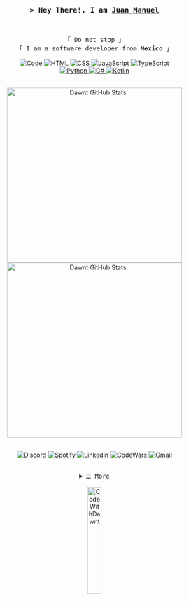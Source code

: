 <!-- https://github.com/DawntDev -->
<!-- February 08, 2022 -->

<!-- Intro  -->
<h3 align="center">
        <samp>&gt; Hey There!, I am
                <b><a target="_blank" href="https://github.com/DawntDev">Juan Manuel</a></b>
        </samp>
</h3>
<br>

<p align="center">
    <!-- Organisation  -->
    <samp>
            「 Do not stop 」
            <br>
            「 I am a software developer from <b>Mexico</b> 」
            <br>
            <br>
    </samp>
    <!-- Programming Languages -->
    <!-- Code -->
    <a href="https://github.com/DawntDev?tab=repositories" target="_blank"><img alt="Code"
                    src="https://img.shields.io/badge/-code-000000?style=flat-square&logo=Plex&logoColor=white">
    </a>
    <!-- HTML -->
    <a href="https://github.com/DawntDev?tab=repositories" target="_blank"><img alt="HTML"
                    src="https://img.shields.io/badge/-HTML-E34F26?style=flat-square&logo=HTML5&logoColor=white">
    </a>
    <!-- CSS  -->
    <a href="https://github.com/DawntDev?tab=repositories" target="_blank"><img alt="CSS"
                    src="https://img.shields.io/badge/-CSS-1572B6?style=flat-square&logo=CSS3&logoColor=white">
    </a>
    <!-- JavaScript -->
    <a href="https://github.com/DawntDev?tab=repositories&q=&type=&language=javascript&sort=" target="_blank"><img alt="JavaScript"
                    src="https://img.shields.io/badge/-JavaScript-F7DF1E?style=flat-square&logo=JavaScript&logoColor=white">
    <!-- TypeScript -->
    <a href="https://github.com/DawntDev?tab=repositories&q=&type=&language=typescript&sort=" target="_blank"><img alt="TypeScript"
                    src="https://img.shields.io/badge/-TypeScript-3178C6?style=flat-square&logo=TypeScript&logoColor=white">
    </a>
    <br>
    <!-- Python -->
    <a href="https://github.com/DawntDev?tab=repositories&q=&type=&language=python&sort=" target="_blank"><img alt="Python"
                    src="https://img.shields.io/badge/-Python-3776AB?style=flat-square&logo=Python&logoColor=white">
    </a>
    <!-- C# -->
    <a href="https://github.com/DawntDev?tab=repositories&q=&type=&language=c%23&sort=" target="_blank"><img alt="C#"
                    src="https://img.shields.io/badge/-C%23-9b3675?style=flat-square&logo=csharp&logoColor=white">
    </a>
    <!-- Kotlin -->
    <a href="https://github.com/DawntDev?tab=repositories&q=&type=&language=kotlin&sort=" target="_blank"><img alt="Kotlin"
                    src="https://img.shields.io/badge/-Kotlin-7F52FF?style=flat-square&logo=Kotlin&logoColor=white">
    </a>
</p>
<br>

<!-- Details Section -->
<!-- Activity Widget -->
<div align="center">
    <img alt="Dawnt GitHub Stats" width="400px"
        src="https://github-readme-stats.vercel.app/api?username=DawntDev&show_icons=true&theme=github_dark" />
    <img alt="Dawnt GitHub Stats" width="400px"
        src="https://github-readme-stats.vercel.app/api/wakatime?username=Dawnt&show_icons=true&layout=compact&theme=github_dark" />
</div>
<br>

<div align="center">
    <p align="center">
        <!-- Social Links -->
        <!-- Discord -->
        <a href="https://discord.gg/mexicodev" target="_blank"><img alt="Discord"
                src="https://img.shields.io/badge/-Discord-5865F2?style=flat-square&logo=Discord&logoColor=white">
        </a>
        <!-- Spotify -->
        <a href="https://open.spotify.com/playlist/6eDl0FX1pNcaFXgYIBOobX?si=aewrQ2nJTuSgkMSip3d8-Q&utm_source=copy-link" target="_blank"><img alt="Spotify"
                src="https://img.shields.io/badge/-Spotify-1DB954?style=flat-square&logo=Spotify&logoColor=white">
        </a>
        <!-- Linkedin -->
        <a href="#" target="_blank"><img alt="Linkedin"
                src="https://img.shields.io/badge/-Linkedin-0A66C2?style=flat-square&logo=Linkedin&logoColor=white">
        </a>
        <!-- CodeWars -->
        <a href="https://www.codewars.com/users/Dawnt" target="_blank"><img alt="CodeWars"
                src="https://img.shields.io/badge/-CodeWars-B1361E?style=flat-square&logo=CodeWars&logoColor=white">
        </a>
        <!-- Gmail -->
        <a href="mailto:jmanuelhv9@gmail.com" target="_blank"><img alt="Gmail"
                src="https://img.shields.io/badge/-Gmail-EA4335?style=flat-square&logo=Gmail&logoColor=white">
        </a>
    </p>
</div>
<br>

<!-- Footer -->
<details align="center">
    <summary> <samp>&#9776; More</samp></summary>

---
    
<samp>
    <h3>Happy Hacking!</h3>
</samp>
<!-- Repositories -->
<p align="center">
    <a href="https://github.com/DawntDev/BetterChat">
        <img src="https://github-readme-stats.vercel.app/api/pin/?username=DawntDev&repo=HTML-Render&theme=github_dark" />
    </a>
    <span>&nbsp;</span>
    <a href="https://github.com/DawntDev/Climate">
        <img src="https://github-readme-stats.vercel.app/api/pin/?username=DawntDev&repo=Climate&theme=github_dark" />
    </a>
</p>
<p align="center">
    <a href="https://github.com/DawntDev/Dictionary">
        <img src="https://github-readme-stats.vercel.app/api/pin/?username=DawntDev&repo=Dictionary&theme=github_dark" />
    </a>
    <span>&nbsp;</span>
    <a href="https://github.com/DawntDev/DawntDev">
        <img src="https://github-readme-stats.vercel.app/api/pin/?username=DawntDev&repo=DawntDev&theme=github_dark" />
    </a>
</p>
</details>
<br>

<div align="center">
    <img alt="CodeWithDawnt" width="25%"
        src="https://img.shields.io/badge/-Coded%20with%20%E2%9D%A4-000000?style=for-the-badge" />
</div>
